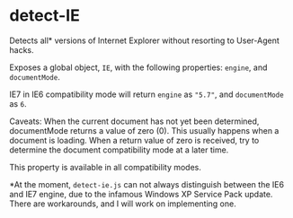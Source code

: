# detect-IE
Detects all* versions of Internet Explorer without resorting to User-Agent hacks.

Exposes a global object, `IE`, with the following properties: `engine`, and `documentMode`.

IE7 in IE6 compatibility mode will return `engine` as `"5.7"`, and `documentMode` as `6`.

Caveats: When the current document has not yet been determined, documentMode returns a value of zero (0). This usually happens when a document is loading. When a return value of zero is received, try to determine the document compatibility mode at a later time.

This property is available in all compatibility modes.

*At the moment, `detect-ie.js` can not always distinguish between the IE6 and IE7 engine, due to the infamous Windows XP Service Pack update. There are workarounds, and I will work on implementing one.
